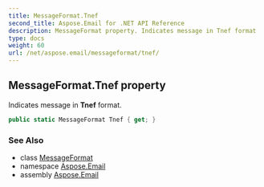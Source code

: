 ```yaml
---
title: MessageFormat.Tnef
second_title: Aspose.Email for .NET API Reference
description: MessageFormat property. Indicates message in Tnef format
type: docs
weight: 60
url: /net/aspose.email/messageformat/tnef/
---
```

## MessageFormat.Tnef property

Indicates message in **Tnef** format.

```csharp
public static MessageFormat Tnef { get; }
```

### See Also

* class [MessageFormat](../)
* namespace [Aspose.Email](../../messageformat/)
* assembly [Aspose.Email](../../../)


